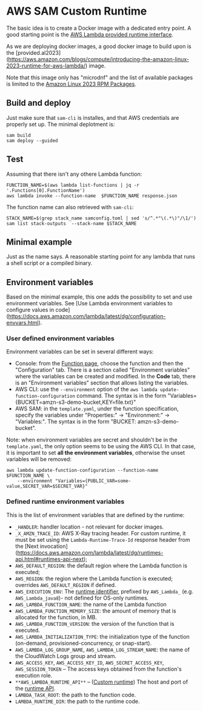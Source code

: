 # AWS SAM Custom Runtime

The basic idea is to create a Docker image with a dedicated entry point.
A good starting point is the [AWS Lambda provided runtime
interface](https://docs.aws.amazon.com/lambda/latest/dg/runtimes-api.html).

As we are deploying docker images, a good docker image to build upon is the [provided.al2023]
(https://aws.amazon.com/blogs/compute/introducing-the-amazon-linux-2023-runtime-for-aws-lambda/) image.

Note that this image only has "microdnf" and the list of available packages is limited to the [Amazon Linux 2023
RPM Packages](https://docs.aws.amazon.com/linux/al2023/release-notes/all-packages-AL2023.5.html).

## Build and deploy

Just make sure that `sam-cli` is installes, and that AWS credentials are properly set up.
The minimal deplotment is:

    sam build
    sam deploy --guided

## Test

Assuming that there isn't any othere Lambda function:

    FUNCTION_NAME=$(aws lambda list-functions | jq -r '.Functions[0].FunctionName')
    aws lambda invoke --function-name  $FUNCTION_NAME response.json

The function name can also retrieved with `sam-cli`:

    STACK_NAME=$(grep stack_name samconfig.toml | sed 's/^.*"\(.*\)"/\1/')
    sam list stack-outputs  --stack-name $STACK_NAME

## Minimal example

Just as the name says. A reasonable starting point for any lambda that runs a shell script or
a compiled binary.

## Environment variables

Based on the minimal example, this one adds the possibility to set and use environment variables.
See [Use Lambda environment variables to configure values in code]
(https://docs.aws.amazon.com/lambda/latest/dg/configuration-envvars.html).

### User defined environment variables

Environment variables can be set in several different ways:

- Console: from the [Function page](https://console.aws.amazon.com/lambda/home#/functions), choose the function and
  then the "Configuration" tab. There is a section called "Environment variables" where the variables can be created
  and modified. In the **Code** tab, there is an "Environment variables" section that allows listing the variables.
- AWS CLI: use the `--environment` option of the `aws lambda update-function-configuration` command. The syntax is
  in the form "Variables={BUCKET=amzn-s3-demo-bucket,KEY=file.txt}"
- AWS SAM: in the `template.yaml`, under the function specification, specify the variables under "Properties:" ->
  "Environment:" -> "Variables:". The syntax is in the form "BUCKET: amzn-s3-demo-bucket".

Note: when environment variables are secret and shouldn't be in the `template.yaml`, the only option seems to be using
the AWS CLI. In that case, it is important to set **all the environment variables**, otherwise the unset variables
will be removed:

    aws lambda update-function-configuration --function-name $FUNCTION_NAME \
        --environment "Variables={PUBLIC_VAR=some-value,SECRET_VAR=$SECRET_VAR}"

### Defined runtime environment variables

This is the list of environment variables that are defined by the runtime:

- `_HANDLER`: handler location - not relevant for docker images.
- `_X_AMZN_TRACE_ID`: AWS X-Ray tracing header. For custom runtime, it must be set using the `Lambda-Runtime-Trace-Id`
  response header from the [Next invocation]
  (https://docs.aws.amazon.com/lambda/latest/dg/runtimes-api.html#runtimes-api-next);
- `AWS_DEFAULT_REGION`: the default region where the Lambda function is executed;
- `AWS_REGION`: the region where the Lambda function is executed; overrides `AWS_DEFAULT_REGION` if defined.
- `AWS_EXECUTION_ENV`: The [runtime identifier](https://docs.aws.amazon.com/lambda/latest/dg/lambda-runtimes.html),
  prefixed by `AWS_Lambda_` (e.g. `AWS_Lambda_java8`)- not defined for OS-only runtimes.
- `AWS_LAMBDA_FUNCTION_NAME`: the name of the Lambda function
- `AWS_LAMBDA_FUNCTION_MEMORY_SIZE`: the amount of memory that is allocated for the function, in MB.
- `AWS_LAMBDA_FUNCTION_VERSION`: the version of the function that is executed.
- `AWS_LAMBDA_INITIALIZATION_TYPE`: the initialization type of the function (on-demand, provisioned-concurrency, or
  snap-start).
- `AWS_LAMBDA_LOG_GROUP_NAME`, `AWS_LAMBDA_LOG_STREAM_NAME`: the name of the CloudWatch Logs group and stream.
- `AWS_ACCESS_KEY`, `AWS_ACCESS_KEY_ID`, `AWS_SECRET_ACCESS_KEY`, `AWS_SESSION_TOKEN` – The access keys obtained
  from the function's execution role.
- `**AWS_LAMBDA_RUNTIME_API**` – ([Custom runtime](https://docs.aws.amazon.com/lambda/latest/dg/runtimes-custom.html))
  The host and port of the [runtime API](https://docs.aws.amazon.com/lambda/latest/dg/runtimes-api.html).
- `LAMBDA_TASK_ROOT`: the path to the function code.
- `LAMBDA_RUNTIME_DIR`: the path to the runtime code.
